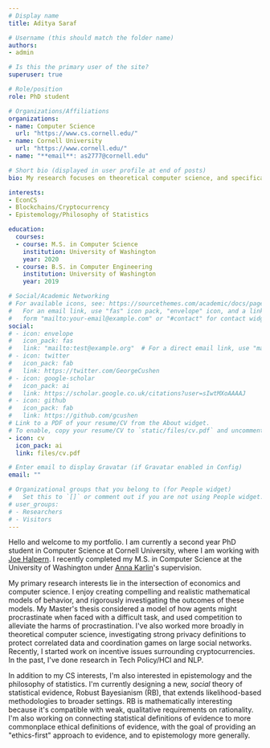 ```yaml
---
# Display name
title: Aditya Saraf

# Username (this should match the folder name)
authors:
- admin

# Is this the primary user of the site?
superuser: true

# Role/position
role: PhD student

# Organizations/Affiliations
organizations:
- name: Computer Science
  url: "https://www.cs.cornell.edu/"
- name: Cornell University
  url: "https://www.cornell.edu/"
- name: "**email**: as2777@cornell.edu"

# Short bio (displayed in user profile at end of posts)
bio: My research focuses on theoretical computer science, and specifically the intersection between computer science and economics.

interests:
- EconCS
- Blockchains/Cryptocurrency
- Epistemology/Philosophy of Statistics

education:
  courses:
  - course: M.S. in Computer Science
    institution: University of Washington
    year: 2020
  - course: B.S. in Computer Engineering
    institution: University of Washington
    year: 2019

# Social/Academic Networking
# For available icons, see: https://sourcethemes.com/academic/docs/page-builder/#icons
#   For an email link, use "fas" icon pack, "envelope" icon, and a link in the
#   form "mailto:your-email@example.com" or "#contact" for contact widget.
social:
# - icon: envelope
#   icon_pack: fas
#   link: "mailto:test@example.org"  # For a direct email link, use "mailto:test@example.org".
# - icon: twitter
#   icon_pack: fab
#   link: https://twitter.com/GeorgeCushen
# - icon: google-scholar
#   icon_pack: ai
#   link: https://scholar.google.co.uk/citations?user=sIwtMXoAAAAJ
# - icon: github
#   icon_pack: fab
#   link: https://github.com/gcushen
# Link to a PDF of your resume/CV from the About widget.
# To enable, copy your resume/CV to `static/files/cv.pdf` and uncomment the lines below.
- icon: cv
  icon_pack: ai
  link: files/cv.pdf

# Enter email to display Gravatar (if Gravatar enabled in Config)
email: ""

# Organizational groups that you belong to (for People widget)
#   Set this to `[]` or comment out if you are not using People widget.
# user_groups:
# - Researchers
# - Visitors
---
```


Hello and welcome to my portfolio. I am currently a second year PhD student in Computer Science at Cornell University, where I am working with [Joe Halpern](https://www.cs.cornell.edu/home/halpern/). I recently completed my M.S. in Computer Science at the University of Washington under [Anna Karlin](https://homes.cs.washington.edu/~karlin/)'s supervision.

My primary research interests lie in the intersection of economics and computer science. I enjoy creating compelling and realistic mathematical models of behavior, and rigorously investigating the outcomes of these models. My Master's thesis considered a model of how agents might procrastinate when faced with a difficult task, and used competition to alleviate the harms of procrastination. I've also worked more broadly in theoretical computer science, investigating strong privacy definitions to protect correlated data and coordination games on large social networks. Recently, I started work on incentive issues surrounding cryptocurrencies. In the past, I've done research in Tech Policy/HCI and NLP.
<!-- I've recently worked on mechanisms for Bayesian differential privacy, a stronger version of the well-studied differential privacy that better protects correlated data. I have also investigated a unique property testing setting for graph properties, where the input graph was *hidden* by an oracle. Some graph properties are efficiently certifiable in this setting; we provided a partial classification. In the past, I've done research in Tech Policy/HCI and Natural Language Processing. -->

In addition to my CS interests, I'm also interested in epistemology and the philosophy of statistics. I'm currently designing a new, *social* theory of statistical evidence, Robust Bayesianism (RB), that extends likelihood-based methodologies to broader settings. RB is mathematically interesting because it's compatible with weak, qualitative requirements on rationality. I'm also working on connecting statistical definitions of evidence to more commonplace ethical definitions of evidence, with the goal of providing an "ethics-first" approach to evidence, and to epistemology more generally.
